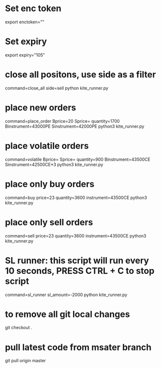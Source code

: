 

# Set enc token
export enctoken=""

# Set expiry
export expiry="105"

# close all positons, use side as a filter
command=close_all side=sell python kite_runner.py

# place new orders
command=place_order Bprice=20 Sprice= quantity=1700 Binstrument=43000PE Sinstrument=42000PE python3 kite_runner.py

# place volatile  orders
command=volatile Bprice= Sprice= quantity=900 Binstrument=43500CE Sinstrument=42500CE*3 python3 kite_runner.py

# place only buy orders
command=buy price=23 quantity=3600 instrument=43500CE  python3 kite_runner.py

# place only sell orders
command=sell price=23 quantity=3600 instrument=43500CE  python3 kite_runner.py


# SL runner: this script will run every 10 seconds, PRESS CTRL + C to stop script
command=sl_runner sl_amount=-2000 python kite_runner.py

# to remove all git local changes
git checkout .

# pull latest code from msater branch
git pull origin master
